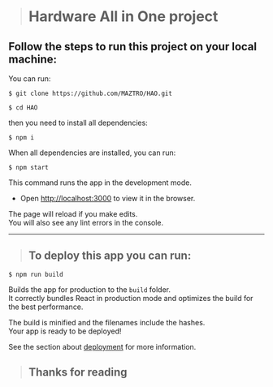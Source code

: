 ># Hardware All in One project
## Follow the steps to run this project on your local machine:


You can run:
```
$ git clone https://github.com/MAZTRO/HAO.git

$ cd HAO
```

then you need to install all dependencies:
```
$ npm i
```

When all dependencies are installed, you can run:
```
$ npm start
```

This command runs the app in the development mode.<br />
 - Open [http://localhost:3000](http://localhost:3000) to view it in the browser.

The page will reload if you make edits.<br />
You will also see any lint errors in the console.

---

>## To deploy this app you can run:
```
$ npm run build
```
Builds the app for production to the ```build``` folder.<br />
It correctly bundles React in production mode and optimizes the build for the best performance.

The build is minified and the filenames include the hashes.<br />
Your app is ready to be deployed!

See the section about [deployment](https://facebook.github.io/create-react-app/docs/deployment) for more information.

>## Thanks for reading


